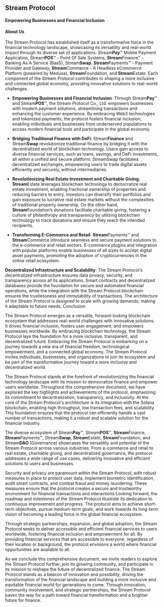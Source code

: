 ## Stream Protocol

#### Empowering Businesses and Financial Inclusion

#### About Us

The Stream Protocol has established itself as a transformative force in the financial technology landscape, showcasing its versatility and real-world impact through its diverse set of applications: Stream**Pay**™ Mobile Payment Application, Stream**POS**™ - Point Of Sale Systems, **Stream**Finance™ - Banking As A Service (BaaS), Stream**Swap**, **Stream**Payments™ - Payment Provider and Gateway, **Stream**Commerce - A Headless eCommerce Platform (powered by Medusa), **Stream**Foundation, and **Stream**Estate. Each component of the Stream Protocol contributes to shaping a more inclusive and connected global economy, providing innovative solutions to real-world challenges.

- **Empowering Businesses and Financial Inclusion**: Through Stream**Pay**™ and Stream**POS**™, the Stream Protocol Co., Ltd. empowers businesses with modern payment solutions, streamlining transactions and enhancing the customer experience. By embracing Web3 technologies and tokenized payments, the protocol fosters financial inclusion, enabling individuals and businesses from underserved populations to access modern financial tools and participate in the global economy.

- **Bridging Traditional Finance with DeFi**: Stream**Finance** and Stream**Swap** revolutionize traditional finance by bridging it with the decentralized world of blockchain technology. Users gain access to diverse financial services, such as loans, savings, and DeFi investments, all within a unified and secure platform. StreamSwap facilitates decentralized exchanges, empowering users to trade digital assets efficiently and securely, without intermediaries.

- **Revolutionizing Real Estate Investment and Charitable Giving**: **Stream**Estate leverages blockchain technology to democratize real estate investment, enabling fractional ownership of properties and reducing barriers to entry. Investors can diversify their portfolios and gain exposure to lucrative real estate markets without the complexities of traditional property ownership. On the other hand, **Stream**Foundation’s donations facilitate charitable giving, fostering a culture of philanthropy and transparency by utilizing blockchain technology to track donations and ensure they reach the intended recipients.

- **Transforming E-Commerce and Retail**: **Stream**Payments™ and **Stream**Commerce introduce seamless and secure payment solutions to the e-commerce and retail sectors. E-commerce plugins and integration with popular platforms enable businesses of all sizes to accept digital asset payments, promoting the adoption of cryptocurrencies in the online retail ecosystem.
  
**Decentralized Infrastructure and Scalability**: The Stream Protocol's decentralized infrastructure ensures data privacy, security, and transparency across all its applications. Smart contracts and decentralized databases provide the foundation for secure and automated financial operations, while the integration with the Stream Protocol blockchain ensures the trustlessness and immutability of transactions. The architecture of the Stream Protocol is designed to scale with growing demands, making it adaptable to future needs.
Conclusion

The Stream Protocol emerges as a versatile, forward-looking blockchain ecosystem that addresses real-world challenges with innovative solutions. It drives financial inclusion, fosters user engagement, and empowers businesses worldwide. By embracing blockchain technology, the Stream Protocol lays the foundation for a more inclusive, transparent, and decentralized future. Embracing the Stream Protocol is embarking on a journey towards a new era of financial freedom, technological empowerment, and a connected global economy. The Stream Protocol invites individuals, businesses, and organizations to join its ecosystem and be part of the transformative journey toward a more inclusive and decentralized world.

The Stream Protocol stands at the forefront of revolutionizing the financial technology landscape with its mission to democratize finance and empower users worldwide. Throughout this comprehensive document, we have explored the key highlights and achievements of the protocol, emphasizing its commitment to decentralization, transparency, and inclusivity.
At the core of the Stream Protocol's architecture is its integration with the Solana blockchain, enabling high throughput, low transaction fees, and scalability. This foundation ensures that the protocol can efficiently handle a vast number of transactions, making it a robust and scalable solution for the financial industry.

The diverse ecosystem of Stream**Pay**™, Stream**POS**™, **Stream**Finance, **Stream**Payments™, Stream**Swap**, **Stream**Estate, **Stream**Foundation, and Stream**DAO** (Governance) showcases the versatility and potential of the Stream Protocol across various industries. From e-commerce and retail to real estate, charitable giving, and decentralized governance, the protocol addresses a wide range of use cases, delivering innovative and efficient solutions to users and businesses.

Security and privacy are paramount within the Stream Protocol, with robust measures in place to protect user data, implement biometric identification, audit smart contracts, and combat fraud and money laundering. These measures ensure that the protocol creates a secure and trustworthy environment for financial transactions and interactions
Looking forward, the roadmap and milestones of the Stream Protocol illustrate its dedication to continuous improvement and progress. The protocol aims to achieve short-term objectives, pursue medium-term goals, and work towards its long-term vision of becoming a leading force in the global financial ecosystem.

Through strategic partnerships, expansion, and global adoption, the Stream Protocol seeks to deliver accessible and efficient financial services to users worldwide, fostering financial inclusion and empowerment for all. By providing financial services that are accessible to everyone, regardless of their location or background, the protocol envisions a world where financial opportunities are available to all.

As we conclude this comprehensive document, we invite readers to explore the Stream Protocol further, join its growing community, and participate in its mission to reshape the future of decentralized finance. The Stream Protocol stands as a beacon of innovation and possibility, driving the transformation of the financial landscape and building a more inclusive and equitable financial world for generations to come. Through innovation, community involvement, and strategic partnerships, the Stream Protocol paves the way for a path toward financial transformation and a brighter future for finance.
